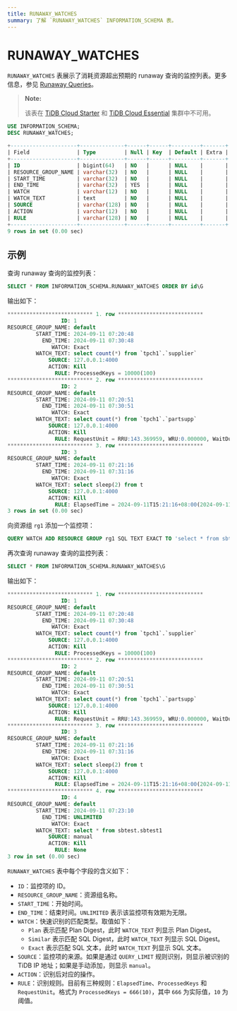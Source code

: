 ```yaml
---
title: RUNAWAY_WATCHES
summary: 了解 `RUNAWAY_WATCHES` INFORMATION_SCHEMA 表。
---
```


# RUNAWAY_WATCHES

`RUNAWAY_WATCHES` 表展示了消耗资源超出预期的 runaway 查询的监控列表。更多信息，参见 [Runaway Queries](/tidb-resource-control-runaway-queries.md)。

> **Note:**
>
> 该表在 [TiDB Cloud Starter](https://docs.pingcap.com/tidbcloud/select-cluster-tier#tidb-cloud-serverless) 和 [TiDB Cloud Essential](https://docs.pingcap.com/tidbcloud/select-cluster-tier#essential) 集群中不可用。

```sql
USE INFORMATION_SCHEMA;
DESC RUNAWAY_WATCHES;
```

```sql
+---------------------+--------------+------+------+---------+-------+
| Field               | Type         | Null | Key  | Default | Extra |
+---------------------+--------------+------+------+---------+-------+
| ID                  | bigint(64)   | NO   |      | NULL    |       |
| RESOURCE_GROUP_NAME | varchar(32)  | NO   |      | NULL    |       |
| START_TIME          | varchar(32)  | NO   |      | NULL    |       |
| END_TIME            | varchar(32)  | YES  |      | NULL    |       |
| WATCH               | varchar(12)  | NO   |      | NULL    |       |
| WATCH_TEXT          | text         | NO   |      | NULL    |       |
| SOURCE              | varchar(128) | NO   |      | NULL    |       |
| ACTION              | varchar(12)  | NO   |      | NULL    |       |
| RULE                | varchar(128) | NO   |      | NULL    |       |
+---------------------+--------------+------+------+---------+-------+
9 rows in set (0.00 sec)
```

## 示例

查询 runaway 查询的监控列表：

```sql
SELECT * FROM INFORMATION_SCHEMA.RUNAWAY_WATCHES ORDER BY id\G
```

输出如下：

```sql
*************************** 1. row ***************************
                 ID: 1
RESOURCE_GROUP_NAME: default
         START_TIME: 2024-09-11 07:20:48
           END_TIME: 2024-09-11 07:30:48
              WATCH: Exact
         WATCH_TEXT: select count(*) from `tpch1`.`supplier`
             SOURCE: 127.0.0.1:4000
             ACTION: Kill
               RULE: ProcessedKeys = 10000(100)
*************************** 2. row ***************************
                 ID: 2
RESOURCE_GROUP_NAME: default
         START_TIME: 2024-09-11 07:20:51
           END_TIME: 2024-09-11 07:30:51
              WATCH: Exact
         WATCH_TEXT: select count(*) from `tpch1`.`partsupp`
             SOURCE: 127.0.0.1:4000
             ACTION: Kill
               RULE: RequestUnit = RRU:143.369959, WRU:0.000000, WaitDuration:0s(10)
*************************** 3. row ***************************
                 ID: 3
RESOURCE_GROUP_NAME: default
         START_TIME: 2024-09-11 07:21:16
           END_TIME: 2024-09-11 07:31:16
              WATCH: Exact
         WATCH_TEXT: select sleep(2) from t
             SOURCE: 127.0.0.1:4000
             ACTION: Kill
               RULE: ElapsedTime = 2024-09-11T15:21:16+08:00(2024-09-11T15:21:16+08:00)
3 rows in set (0.00 sec)
```

向资源组 `rg1` 添加一个监控项：

```sql
QUERY WATCH ADD RESOURCE GROUP rg1 SQL TEXT EXACT TO 'select * from sbtest.sbtest1';
```

再次查询 runaway 查询的监控列表：

```sql
SELECT * FROM INFORMATION_SCHEMA.RUNAWAY_WATCHES\G
```

输出如下：

```sql
*************************** 1. row ***************************
                 ID: 1
RESOURCE_GROUP_NAME: default
         START_TIME: 2024-09-11 07:20:48
           END_TIME: 2024-09-11 07:30:48
              WATCH: Exact
         WATCH_TEXT: select count(*) from `tpch1`.`supplier`
             SOURCE: 127.0.0.1:4000
             ACTION: Kill
               RULE: ProcessedKeys = 10000(100)
*************************** 2. row ***************************
                 ID: 2
RESOURCE_GROUP_NAME: default
         START_TIME: 2024-09-11 07:20:51
           END_TIME: 2024-09-11 07:30:51
              WATCH: Exact
         WATCH_TEXT: select count(*) from `tpch1`.`partsupp`
             SOURCE: 127.0.0.1:4000
             ACTION: Kill
               RULE: RequestUnit = RRU:143.369959, WRU:0.000000, WaitDuration:0s(10)
*************************** 3. row ***************************
                 ID: 3
RESOURCE_GROUP_NAME: default
         START_TIME: 2024-09-11 07:21:16
           END_TIME: 2024-09-11 07:31:16
              WATCH: Exact
         WATCH_TEXT: select sleep(2) from t
             SOURCE: 127.0.0.1:4000
             ACTION: Kill
               RULE: ElapsedTime = 2024-09-11T15:21:16+08:00(2024-09-11T15:21:16+08:00)
*************************** 4. row ***************************
                 ID: 4
RESOURCE_GROUP_NAME: default
         START_TIME: 2024-09-11 07:23:10
           END_TIME: UNLIMITED
              WATCH: Exact
         WATCH_TEXT: select * from sbtest.sbtest1
             SOURCE: manual
             ACTION: Kill
               RULE: None
3 row in set (0.00 sec)
```

`RUNAWAY_WATCHES` 表中每个字段的含义如下：

- `ID`：监控项的 ID。
- `RESOURCE_GROUP_NAME`：资源组名称。
- `START_TIME`：开始时间。
- `END_TIME`：结束时间。`UNLIMITED` 表示该监控项有效期为无限。
- `WATCH`：快速识别的匹配类型。取值如下：
    - `Plan` 表示匹配 Plan Digest，此时 `WATCH_TEXT` 列显示 Plan Digest。
    - `Similar` 表示匹配 SQL Digest，此时 `WATCH_TEXT` 列显示 SQL Digest。
    - `Exact` 表示匹配 SQL 文本，此时 `WATCH_TEXT` 列显示 SQL 文本。
- `SOURCE`：监控项的来源。如果是通过 `QUERY_LIMIT` 规则识别，则显示被识别的 TiDB IP 地址；如果是手动添加，则显示 `manual`。
- `ACTION`：识别后对应的操作。
- `RULE`：识别规则。目前有三种规则：`ElapsedTime`、`ProcessedKeys` 和 `RequestUnit`。格式为 `ProcessedKeys = 666(10)`，其中 `666` 为实际值，`10` 为阈值。